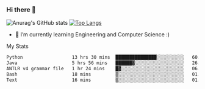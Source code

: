 ### Hi there 👋

![Anurag's GitHub stats](https://github-readme-stats.vercel.app/api?username=MatteoIorio11&show_icons=true&theme=dark) 
[![Top Langs](https://github-readme-stats.vercel.app/api/top-langs/?username=MatteoIorio11&theme=dark)](https://github.com/MatteoIorio11/github-readme-stats)

- 🌱 I’m currently learning Engineering and Computer Science :)

<!--
**MatteoIorio11/MatteoIorio11** is a ✨ _special_ ✨ repository because its `README.md` (this file) appears on your GitHub profile.

Here are some ideas to get you started:

- 🔭 I’m currently working on ...
- 🌱 I’m currently learning ...
- 👯 I’m looking to collaborate on ...
- 🤔 I’m looking for help with ...
- 💬 Ask me about ...
- 📫 How to reach me: ...
- 😄 Pronouns: ...
- ⚡ Fun fact: ...
-->
My Stats
<!--START_SECTION:waka-->

```txt
Python                  13 hrs 30 mins  ███████████████░░░░░░░░░░   60.58 %
Java                    5 hrs 56 mins   ██████▓░░░░░░░░░░░░░░░░░░   26.65 %
ANTLR v4 grammar file   1 hr 24 mins    █▓░░░░░░░░░░░░░░░░░░░░░░░   06.33 %
Bash                    18 mins         ▒░░░░░░░░░░░░░░░░░░░░░░░░   01.41 %
Text                    16 mins         ▒░░░░░░░░░░░░░░░░░░░░░░░░   01.20 %
```

<!--END_SECTION:waka-->
